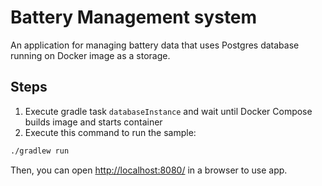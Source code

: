 # Battery Management system

An application for managing battery data that uses Postgres database running on Docker image as a storage.

## Steps

1. Execute gradle task `databaseInstance` and wait until Docker Compose builds image and starts container
2. Execute this command to run the sample:

```bash
./gradlew run
```

Then, you can open [http://localhost:8080/](http://localhost:8080/) in a browser to use app.


